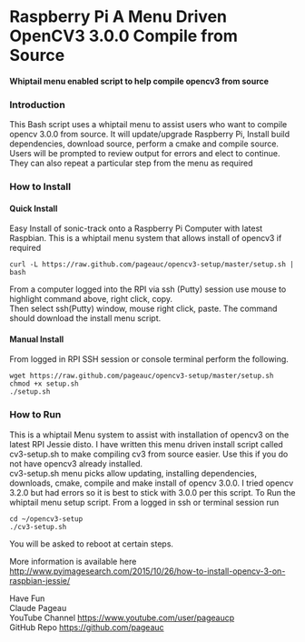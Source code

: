 # Raspberry Pi A Menu Driven OpenCV3 3.0.0 Compile from Source
#### Whiptail menu enabled script to help compile opencv3 from source  

### Introduction
This Bash script uses a whiptail menu to assist users who want to compile opencv 3.0.0 from source.
It will update/upgrade Raspberry Pi, Install build dependencies, download source, perform a cmake and compile source.
Users will be prompted to review output for errors and elect to continue.  They can also repeat a particular step from
the menu as required

### How to Install

#### Quick Install   
Easy Install of sonic-track onto a Raspberry Pi Computer with latest Raspbian.
This is a whiptail menu system that allows install of opencv3 if required 

    curl -L https://raw.github.com/pageauc/opencv3-setup/master/setup.sh | bash

From a computer logged into the RPI via ssh (Putty) session use mouse to highlight command above, right click, copy.  
Then select ssh(Putty) window, mouse right click, paste.  The command should 
download the install menu script.

#### Manual Install   
From logged in RPI SSH session or console terminal perform the following.

    wget https://raw.github.com/pageauc/opencv3-setup/master/setup.sh
    chmod +x setup.sh
    ./setup.sh

### How to Run
This is a whiptail Menu system to assist with installation of opencv3 on the latest RPI Jessie disto. I have written this menu driven
install script called cv3-setup.sh to make compiling cv3 from source easier. Use this if you do not have opencv3 already installed.  
cv3-setup.sh menu picks allow updating, installing dependencies, downloads, cmake, compile and make install of opencv 3.0.0.
I tried opencv 3.2.0 but had errors so it is best to stick with 3.0.0 per this script.
To Run the whiptail menu setup script.  From a logged in ssh or terminal session run

    cd ~/opencv3-setup
    ./cv3-setup.sh    
 
You will be asked to reboot at certain steps.  

More information is available here http://www.pyimagesearch.com/2015/10/26/how-to-install-opencv-3-on-raspbian-jessie/ 
    
Have Fun   
Claude Pageau    
YouTube Channel https://www.youtube.com/user/pageaucp   
GitHub Repo https://github.com/pageauc

